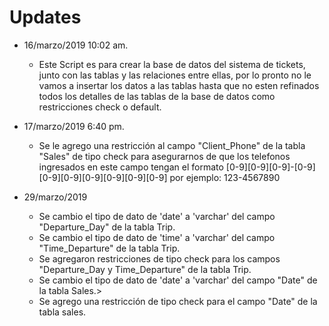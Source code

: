 # Updates

* 16/marzo/2019 10:02 am.
  * Este Script es para crear la base de datos del sistema de tickets, junto con las tablas y las relaciones entre ellas, por lo pronto no le vamos a insertar los datos a las tablas hasta que no esten refinados todos los detalles de las tablas de la base de datos como restricciones check o default.

* 17/marzo/2019 6:40 pm.
  * Se le agrego una restricción al campo "Client_Phone" de la tabla "Sales" de tipo check para asegurarnos de que los telefonos ingresados en este campo tengan el formato [0-9][0-9][0-9]-[0-9][0-9][0-9][0-9][0-9][0-9][0-9] por ejemplo: 123-4567890

* 29/marzo/2019 
  * Se cambio el tipo de dato de 'date' a 'varchar' del campo "Departure_Day" de la tabla Trip.
  * Se cambio el tipo de dato de 'time' a 'varchar' del campo "Time_Departure" de la tabla Trip.
  * Se agregaron restricciones de tipo check para los campos "Departure_Day y Time_Departure" de la tabla Trip.
  * Se cambio el tipo de dato de 'date' a 'varchar' del campo "Date" de la tabla Sales.>
  * Se agrego una restricción de tipo check para el campo "Date" de la tabla sales.
